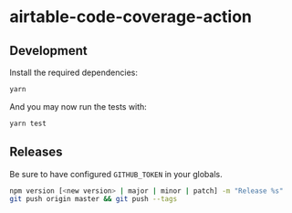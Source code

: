 # airtable-code-coverage-action

## Development

Install the required dependencies:

```bash
yarn
```

And you may now run the tests with:

```bash
yarn test
```

## Releases

Be sure to have configured `GITHUB_TOKEN` in your globals.

```bash
npm version [<new version> | major | minor | patch] -m "Release %s"
git push origin master && git push --tags
```
